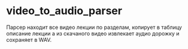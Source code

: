 # video_to_audio_parser

Парсер находит все видео лекции по разделам, копирует в таблицу описание лекции а из скачаного видео извлекает аудио дорожку и сохраняет в WAV.
